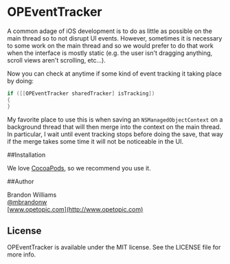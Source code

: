 OPEventTracker
==============

A common adage of iOS development is to do as little as possible on the main thread so to not disrupt UI events. However, sometimes it is necessary to some work on the main thread and so we would prefer to do that work when the interface is mostly static (e.g. the user isn't dragging anything, scroll views aren't scrolling, etc...).

Now you can check at anytime if some kind of event tracking it taking place by doing:

``` objective-c
if ([[OPEventTracker sharedTracker] isTracking])
{
}
```

My favorite place to use this is when saving an `NSManagedObjectContext` on a background thread that will then merge into the context on the main thread. In particular, I wait until event tracking stops before doing the save, that way if the merge takes some time it will not be noticeable in the UI.

##Installation

We love [CocoaPods](http://github.com/cocoapods/cocoapods), so we recommend you use it.

##Author

Brandon Williams  
[@mbrandonw](http://www.twitter.com/mbrandonw)  
[www.opetopic.com](http://www.opetopic.com)

## License

OPEventTracker is available under the MIT license. See the LICENSE file for more info.
